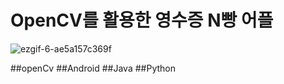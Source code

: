 # OpenCV를 활용한 영수증 N빵 어플
![ezgif-6-ae5a157c369f](https://user-images.githubusercontent.com/56239516/100165621-12fbe100-2efe-11eb-982b-23a04beeb01d.gif)

##openCv
##Android
##Java
##Python
